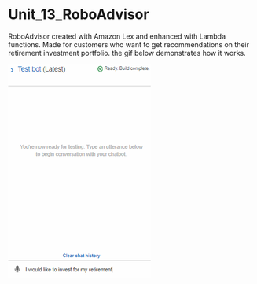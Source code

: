 # Unit_13_RoboAdvisor
RoboAdvisor created with Amazon Lex and enhanced with Lambda functions. Made for customers who want to get recommendations on their retirement investment portfolio. the gif below demonstrates how it works.

![Robo Advisor](../Images/AWS_LEX_Retirement_recommendation_bot.gif)
